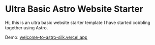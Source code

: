 # Ultra Basic Astro Website Starter

Hi, this is an ultra basic website starter template I have started cobbling together using Astro.

Demo: [welcome-to-astro-silk.vercel.app](welcome-to-astro-silk.vercel.app)
